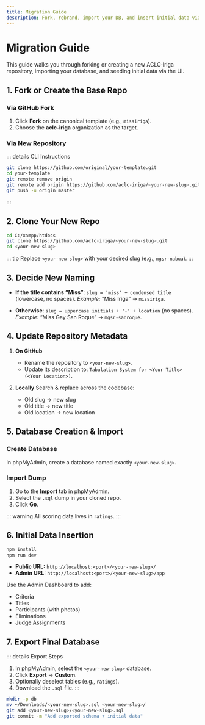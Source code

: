 ```yaml
---
title: Migration Guide
description: Fork, rebrand, import your DB, and insert initial data via the App Dashboard UI.
---
```


# Migration Guide

This guide walks you through forking or creating a new ACLC‑Iriga repository, importing your database, and seeding initial data via the UI.

## 1. Fork or Create the Base Repo

### Via GitHub Fork

1. Click **Fork** on the canonical template (e.g., `missiriga`).
2. Choose the **aclc‑iriga** organization as the target.

### Via New Repository

::: details CLI Instructions

```bash
git clone https://github.com/original/your-template.git
cd your-template
git remote remove origin
git remote add origin https://github.com/aclc‑iriga/<your-new-slug>.git
git push -u origin master
```

:::

## 2. Clone Your New Repo

```bash
cd C:/xampp/htdocs
git clone https://github.com/aclc‑iriga/<your-new-slug>.git
cd <your-new-slug>
```

::: tip
Replace `<your-new-slug>` with your desired slug (e.g., `mgsr-nabua`).
:::

## 3. Decide New Naming

* **If the title contains “Miss”**:
  `slug = 'miss' + condensed title` (lowercase, no spaces).
  *Example:* “Miss Iriga” → `missiriga`.

* **Otherwise**:
  `slug = uppercase initials + '-' + location` (no spaces).
  *Example:* “Miss Gay San Roque” → `mgsr-sanroque`.

## 4. Update Repository Metadata

1. **On GitHub**

   * Rename the repository to `<your-new-slug>`.
   * Update its description to:
     `Tabulation System for <Your Title> (<Your Location>)`.

2. **Locally**
   Search & replace across the codebase:

   * Old slug → new slug
   * Old title → new title
   * Old location → new location

## 5. Database Creation & Import

### Create Database

In phpMyAdmin, create a database named exactly `<your-new-slug>`.

### Import Dump

1. Go to the **Import** tab in phpMyAdmin.
2. Select the `.sql` dump in your cloned repo.
3. Click **Go**.

::: warning
All scoring data lives in `ratings`.
:::

## 6. Initial Data Insertion

```bash
npm install
npm run dev
```

* **Public URL:** `http://localhost:<port>/<your-new-slug>/`
* **Admin URL:**  `http://localhost:<port>/<your-new-slug>/app`

Use the Admin Dashboard to add:

* Criteria
* Titles
* Participants (with photos)
* Eliminations
* Judge Assignments

## 7. Export Final Database

::: details Export Steps
1. In phpMyAdmin, select the `<your-new-slug>` database.
2. Click **Export** → **Custom**.
3. Optionally deselect tables (e.g., `ratings`).
4. Download the `.sql` file.
   :::

```bash
mkdir -p db
mv ~/Downloads/<your-new-slug>.sql <your-new-slug>/
git add <your-new-slug>/<your-new-slug>.sql
git commit -m "Add exported schema + initial data"
```